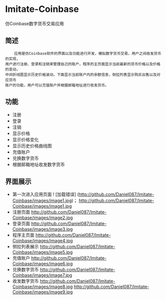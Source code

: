 # Imitate-Coinbase
仿Coinbase数字货币交易应用
## 简述
        应用是仿Coinbase软件的界面以及功能进行开发，模拟数字货币交易，用户之间收发货币的实现，
    用户进行注册、登录和注销来管理自己的账户，程序的主页面显示当前最新的货币价格以及价格的变动，
    中间折线图显示历史价格波动，下面显示当前账户内的余额信息，侧拉列表显示购买出售以及对应货币
    账户的功能，用户可以充值账户并根据邮箱地址进行收发货币。
## 功能
 - 注册
 - 登录
 - 注销
 - 显示价格
 - 显示价格变化
 - 显示历史价格曲线图
 - 充值账户
 - 兑换数字货币
 - 根据邮箱地址收发数字货币
## 界面展示
 - 第一次进入应用页面
 ! [加载错误] (http://github.com/Daniel087/Imitate-Coinbase/images/image1.jpg)；
 http://github.com/Daniel087/Imitate-Coinbase/images/image1.jpg
 - 注册页面
 http://github.com/Daniel087/Imitate-Coinbase/images/image2.jpg
 - 登录页面
 http://github.com/Daniel087/Imitate-Coinbase/images/image3.jpg
 - 程序主页面
 http://github.com/Daniel087/Imitate-Coinbase/images/image4.jpg
 - 侧拉列表展示
 http://github.com/Daniel087/Imitate-Coinbase/images/image5.jpg
 - 充值账户
 http://github.com/Daniel087/Imitate-Coinbase/images/image6.jpg
 - 兑换数字货币
 http://github.com/Daniel087/Imitate-Coinbase/images/image7.jpg
 - 收发数字货币
 http://github.com/Daniel087/Imitate-Coinbase/images/image8.jpg
 http://github.com/Daniel087/Imitate-Coinbase/images/image9.jpg
